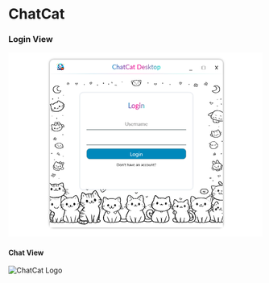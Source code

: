 ﻿# ChatCat

### Login View

![Login View](Images/Screenshots/login-view.png)


#### Chat View

![ChatCat Logo](Images/Screenshots/chat-view.png)

